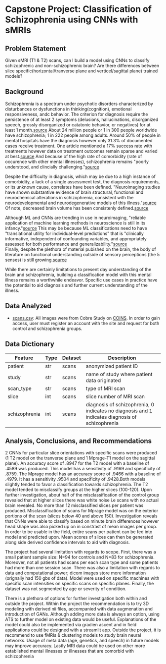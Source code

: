 # Capstone Project: Classification of Schizophrenia using CNNs with sMRIs 

## Problem Statement
Given sMRI (T1 & T2) scans, can I build a model using CNNs to classify schizophrenic and non-schizophrenic brain? Are there differences between slice specific(horizontal/tranverse plane and verticel/sagittal plane) trained models?

## Background
Schizophrenia is a spectrum under psychotic disorders characterized by disturbances or dysfunctions in thinking(cognition), emotional responsiveness, andc behavior. The criterion for diagnosis require the persistence of at least 2 symptoms (delusions, hallucinations, disorganized speech, grossly disorganized or catatonic behavior, or negatives) for at least 1 month.[source](https://pro.psycom.net/assessment-diagnosis-adherence/schizophrenia#:~:text=disparities%20in%20schizophrenia.-,Schizophrenia%20Diagnosis,and%20Other%20Psychotic%20Disorders%20Class.) About 24 million people or 1 in 300 people worldwide have schizophrenia; 1 in 222 people among adults. Around 50% of people in mental hospitals have the diagnosis however only 31.3% of documented cases receive treatment. One article mentioned a 17% success rate with treatments however data on treatment outcomes remain sparse and varied at best.[source](https://www.psychiatrist.com/jcp/depression/suicide/why-are-outcomes-patients-schizophrenia-poor/) And because of the high rate of comorbidity (rate of occurence with other mental illnesses), schizophrenia remains "poorly understood, and clincially challenging."[source](https://focus.psychiatryonline.org/doi/10.1176/appi.focus.20200026) 

Despite the difficulty in diagnosis, which may be due to a high instance of comorbidity, a lack of a single assessment test, the diagnosis requirements, or its unknown cause, correlates have been defined. "Neuroimaging studies have shown substantive evidence of brain structural, functional and neurochemical alterations in schizophrenia, consistent with the neurodevelopmental and neurodegenerative models of this illness."[source](https://www.ncbi.nlm.nih.gov/pmc/articles/PMC7724147/) Of note, decreased brain volume has been consistenly defined.[source](https://www.tandfonline.com/doi/full/10.1080/09540260701486647?scroll=top&needAccess=true)

Although ML and CNNs are trending in use in neuroimaging, "reliable application of machine learning methods in neuroscience is still in its infancy."[source](https://www.ncbi.nlm.nih.gov/pmc/articles/PMC6499712/) This may be because ML classifications need to have "translational utility for individual-level predictions" that is "clinically informative, independent of confounding variables, and appropriately assessed for both performance and generalizability."[source](https://www.sciencedirect.com/science/article/abs/pii/S2451902219303040)   
Finally, despite the plethora of material pubished on the brain, the body of literature on functional understanding outside of sensory perceptions (the 5 senses) is still growing.[source](https://www.ncbi.nlm.nih.gov/pmc/articles/PMC4975723/)

While there are certainly limitations to present day understanding of the brain and schizophrenia, building a classification model with this mental illness remains a worthwhile endeavor. Specific use cases in practice have the potential to aid diagnosis and further current understanding of the illness. 

## Data Analyzed
* [scans.csv](./data/scans.csv): All images were from Cobre Study on [COINS](https://coins.trendscenter.org/). In order to gain access, user must register an account with the site and request for both control and schizophrenia groups. 

## Data Dictionary
|Feature|Type|Dataset|Description|
|---|---|---|---|
|patient|str|scans|anonymized patient ID|
|study|str|scans|name of study where patient data originated|
|scan_type|str|scans|type of MRI scan|
|slice|int|scans|slice number of MRI scan|
|schizophrenia|int|scans|diagnosis of schizophrenia, 0 indicates no diagnosis and 1 indicates diagnosis of schizophrenia|


## Analysis, Conclusions, and Recommendations
2 CNNs for particular slice orientations with specific scans were produced (1 T2 model on the tranverse plane and 1 Mprage-T1 model on the sagittal plane). An accuracy score of .8947 for the T2 model with a baseline of .4589 was produced. This model has a sensitivity of .9169 and specificity of .8759. The Mprage model has an accuracy score of .9466 with a baseline of .4979. It has a sensitivity .9504 and specificity of .9428.Both models slightly tended to favor a classification towards schizophrenia. The T2 model tended to misclassify groups at the higher slices (100-120). Upon further investigation, about half of the misclassification of the control group revealed that at higher slices there was white noise i.e scans with no actual brain revealed. No more than 12 misclassified slices per patient was produced. Misclassification of scans for Mprage model was on the exterior portions of the scan (slices below 40 and above 150). Investigation reveals that CNNs were able to classify based on minute brain differences however head shape was also picked up on in constrast of mean images per group. In order to be usable in the field, entire scans per patient can be fed into model and predicted upon. Mean scores of slices can then be generated along side derived confidence intervals to aid with diagnosis. 

The project had several limitation with regards to scope. First, there was a small patient sample size: N=94 for controls and N=83 for schizophrenia. Moreover, not all patients had scans per each scan type and some patients had more than one session scan. There was also a limitation with regards to data and computational power; dicom images store more information (orignally had 150 gbs of data). Model were used on specific machines with specific scan intensities on specific scans on specific planes. Finally, the dataset was not segmented by age or severity of condition.

There is a plethora of options for further investigation both within and outside the project. Within the project the recommendation is to try 3D modeling with derived nii files, accompanied with data augmenation and introduction of GANs. Although adding more data is always an option, using ATS to further model on existing data would be useful. Explanations of the model could also be implemented via gradien ascent and in field applications could be designed with a streamlit app. Outside the project, it is recommend to use fMRIs & clustering models to study brain neural networks. Usage of meta data (age, genetics, and speech) in future models may improve accuracy. Lastly MRI data could be used on other more established mental illnesses or illnesses that are comorbid with schizophrenia

